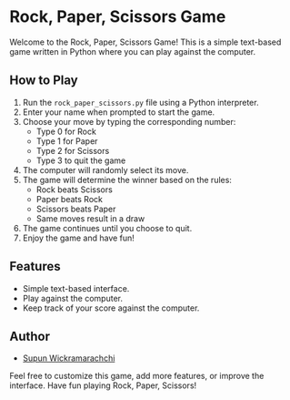 # Rock, Paper, Scissors Game

Welcome to the Rock, Paper, Scissors Game! This is a simple text-based game 
written in Python where you can play against the computer.

## How to Play
1. Run the `rock_paper_scissors.py` file using a Python interpreter.
2. Enter your name when prompted to start the game.
3. Choose your move by typing the corresponding number:
   - Type 0 for Rock
   - Type 1 for Paper
   - Type 2 for Scissors
   - Type 3 to quit the game
4. The computer will randomly select its move.
5. The game will determine the winner based on the rules:
   - Rock beats Scissors
   - Paper beats Rock
   - Scissors beats Paper
   - Same moves result in a draw
6. The game continues until you choose to quit.
7. Enjoy the game and have fun!

## Features
- Simple text-based interface.
- Play against the computer.
- Keep track of your score against the computer.

## Author
- [Supun Wickramarachchi](https://github.com/supunwickramarachchi)

Feel free to customize this game, add more features, or improve the interface. Have fun playing Rock, Paper, Scissors!
